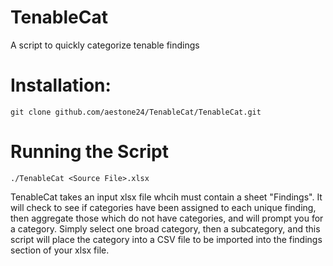 # TenableCat
A script to quickly categorize tenable findings


# Installation:
```git clone github.com/aestone24/TenableCat/TenableCat.git```

# Running the Script
```./TenableCat <Source File>.xlsx```

TenableCat takes an input xlsx file whcih must contain a sheet "Findings". It will check to see if categories have been assigned to each unique finding, then aggregate those which do not have categories, and will prompt you for a category. Simply select one broad category, then a subcategory, and this script will place the category into a CSV file to be imported into the findings section of your xlsx file.
